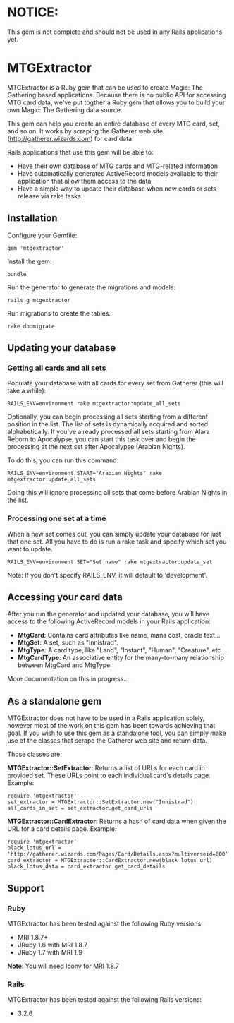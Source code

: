 # NOTICE:

This gem is not complete and should not be used in any Rails applications yet.

# MTGExtractor

MTGExtractor is a Ruby gem that can be used to create Magic: The Gathering based
applications. Because there is no public API for accessing MTG card data, we've
put togther a Ruby gem that allows you to build your own Magic: The Gathering
data source.

This gem can help you create an entire database of every MTG card, set, and so on.
It works by scraping the Gatherer web site (http://gatherer.wizards.com) for
card data.

Rails applications that use this gem will be able to:

  - Have their own database of MTG cards and MTG-related information
  - Have automatically generated ActiveRecord models available to their application
  that allow them access to the data
  - Have a simple way to update their database when new cards or sets release
  via rake tasks.

## Installation

Configure your Gemfile:

    gem 'mtgextractor'

Install the gem:

    bundle

Run the generator to generate the migrations and models:

    rails g mtgextractor

Run migrations to create the tables:

    rake db:migrate

## Updating your database

### Getting all cards and all sets

Populate your database with all cards for every set from Gatherer (this will take a while):

    RAILS_ENV=environment rake mtgextractor:update_all_sets

Optionally, you can begin processing all sets starting from a different position in the list.
The list of sets is dynamically acquired and sorted alphabetically. If you've already processed
all sets starting from Alara Reborn to Apocalypse, you can start this task over and begin the 
processing at the next set after Apocalypse (Arabian Nights). 

To do this, you can run this command:

    RAILS_ENV=environment START="Arabian Nights" rake mtgextractor:update_all_sets

Doing this will ignore processing all sets that come before Arabian Nights in the list.

### Processing one set at a time 

When a new set comes out, you can simply update your database for just that one
set. All you have to do is run a rake task and specify which set you want to
update.

    RAILS_ENV=environment SET="Set name" rake mtgextractor:update_set

Note: If you don't specify RAILS_ENV, it will default to 'development'.

## Accessing your card data

After you run the generator and updated your database, you will have access to
the following ActiveRecord models in your Rails application:

  - **MtgCard**: Contains card attributes like name, mana cost, oracle text...
  - **MtgSet**: A set, such as "Innistrad".
  - **MtgType**: A card type, like "Land", "Instant", "Human", "Creature", etc...
  - **MtgCardType**: An associative entity for the many-to-many relationship between MtgCard and MtgType.

More documentation on this in progress...

## As a standalone gem

MTGExtractor does not have to be used in a Rails application solely, however most
of the work on this gem has been towards achieving that goal. If you wish to use
this gem as a standalone tool, you can simply make use of the classes that scrape
the Gatherer web site and return data.

Those classes are:

**MTGExtractor::SetExtractor**: Returns a list of URLs for each card in provided
set. These URLs point to each individual card's details page. Example:

    require 'mtgextractor'
    set_extractor = MTGExtractor::SetExtractor.new("Innistrad")
    all_cards_in_set = set_extractor.get_card_urls

**MTGExtractor::CardExtractor**: Returns a hash of card data when given the
URL for a card details page. Example:

    require 'mtgextractor'
    black_lotus_url = 'http://gatherer.wizards.com/Pages/Card/Details.aspx?multiverseid=600'
    card_extractor = MTGExtractor::CardExtractor.new(black_lotus_url)
    black_lotus_data = card_extractor.get_card_details

## Support

### Ruby

MTGExtractor has been tested against the following Ruby versions:

  - MRI 1.8.7+
  - JRuby 1.6 with MRI 1.8.7
  - JRuby 1.7 with MRI 1.9

**Note**: You will need Iconv for MRI 1.8.7


### Rails

MTGExtractor has been tested against the following Rails versions:

  - 3.2.6
